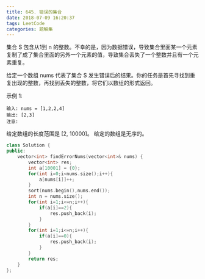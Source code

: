 ```yaml
---
title: 645. 错误的集合
date: 2018-07-09 16:20:37
tags: LeetCode
categories: 题解集
---
```


集合 S 包含从1到 n 的整数。不幸的是，因为数据错误，导致集合里面某一个元素复制了成了集合里面的另外一个元素的值，导致集合丢失了一个整数并且有一个元素重复。

给定一个数组 nums 代表了集合 S 发生错误后的结果。你的任务是首先寻找到重复出现的整数，再找到丢失的整数，将它们以数组的形式返回。

示例 1:
```
输入: nums = [1,2,2,4]
输出: [2,3]
注意:
```
给定数组的长度范围是 [2, 10000]。
给定的数组是无序的。

```cpp
class Solution {
public:
    vector<int> findErrorNums(vector<int>& nums) {
        vector<int> res;
        int a[10001] = {0};
        for(int i=0;i<nums.size();i++){
            a[nums[i]]++;
        }
        sort(nums.begin(),nums.end());
        int n = nums.size();
        for(int i=1;i<=n;i++){
            if(a[i]==2){
                res.push_back(i);
            }
        }
        for(int i=1;i<=n;i++){
            if(a[i]==0){
                res.push_back(i);
            }
        }
        return res;
    }
};
```